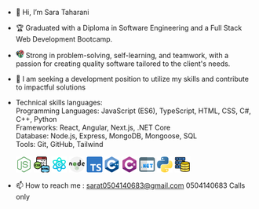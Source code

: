 - 👋 Hi, I’m Sara Taharani
- 🏆 Graduated with a Diploma in Software Engineering and a Full Stack Web Development Bootcamp.
- ![008-competence](images/008-competence.png)
Strong in problem-solving, self-learning, and teamwork, with a passion for creating quality software tailored to the client's needs.
- 👀 I am seeking a development position to utilize my skills and contribute to impactful solutions
- Technical skills languages: <br>
Programming Languages:
JavaScript (ES6), TypeScript, HTML, CSS, C#, C++, Python <br>
Frameworks:
React, Angular, Next.js, .NET Core <br>
Database:
Node.js, Express, MongoDB, Mongoose, SQL<br>
Tools:
Git, GitHub, Tailwind<br><br>
![005-programing](images/005-programing.png)
![004-browser](images/004-browser.png)
![002-science](images/002-science.png)
![007-nodejs](images/007-nodejs.png)
![001-typescript.png](images/001-typescript.png)
![002-c](images/002-c.png)
![003-c-sharp](images/003-c-sharp.png)
![001-website](images/001-website.png)
![003-python](images/003-python.png)
![004-database-storage](images/004-database-storage.png)


- 📫 How to reach me :
  sarat0504140683@gmail.com
  0504140683 Calls only


<!---
SaraTaharani/SaraTaharani is a ✨ special ✨ repository because its `README.md` (this file) appears on your GitHub profile.
You can click the Preview link to take a look at your changes.
--->
